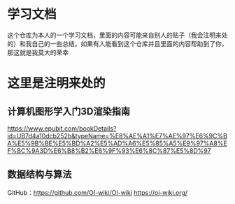 # 学习文档
这个仓库为本人的一个学习文档，里面的内容可能来自别人的贴子（我会注明来处的）和我自己的一些总结。如果有人能看到这个仓库并且里面的内容帮助到了你，那这就是我莫大的荣幸
# 这里是注明来处的
## 计算机图形学入门3D渲染指南
https://www.epubit.com/bookDetails?id=UB7d4a10dcb252b&typeName=%E8%AE%A1%E7%AE%97%E6%9C%BA%E5%9B%BE%E5%BD%A2%E5%AD%A6%E5%85%A5%E9%97%A8%EF%BC%9A3D%E6%B8%B2%E6%9F%93%E6%8C%87%E5%8D%97
## 数据结构与算法
GitHub：https://github.com/OI-wiki/OI-wiki
https://oi-wiki.org/


